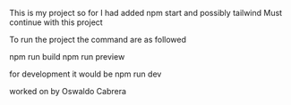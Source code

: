 This is my project so for I had added npm start and possibly tailwind
Must continue with this project

To run the project the command are as followed

npm run build
npm run preview

for development it would be npm run dev

worked on by Oswaldo Cabrera